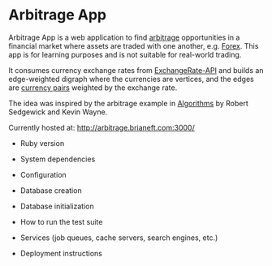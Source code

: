 # Arbitrage App

Arbitrage App is a web application to find [arbitrage](https://en.wikipedia.org/wiki/Arbitrage)
opportunities in a financial market where assets are traded with one another, e.g. 
[Forex](https://en.wikipedia.org/wiki/Foreign_exchange_market). This app is for
learning purposes and is not suitable for real-world trading.

It consumes currency exchange rates from [ExchangeRate-API](https://www.exchangerate-api.com/)
and builds an edge-weighted digraph where the currencies are vertices, and the
edges are [currency pairs](https://en.wikipedia.org/wiki/Currency_pair) weighted
by the exchange rate.

The idea was inspired by the arbitrage example in
[Algorithms](https://algs4.cs.princeton.edu/home/) by Robert Sedgewick and
Kevin Wayne.

Currently hosted at:
http://arbitrage.brianeft.com:3000/

* Ruby version

* System dependencies

* Configuration

* Database creation

* Database initialization

* How to run the test suite

* Services (job queues, cache servers, search engines, etc.)

* Deployment instructions
